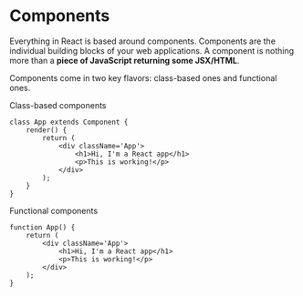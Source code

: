 # Components

Everything in React is based around components. Components are the individual building blocks of your web applications. 
A component is nothing more than a **piece of JavaScript returning some JSX/HTML**. 

Components come in two key flavors: class-based ones and functional ones. 

Class-based components

```JS
class App extends Component {
    render() {
        return (
            <div className='App'>
                <h1>Hi, I'm a React app</h1>
                <p>This is working!</p>
            </div>
        );
    }
}
```

Functional components

```JS
function App() {
    return (
        <div className='App'>
            <h1>Hi, I'm a React app</h1>
            <p>This is working!</p>
        </div>
    );
}
```